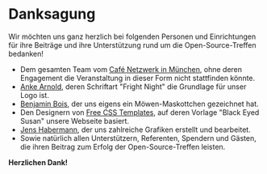 # Danksagung

Wir möchten uns ganz herzlich bei folgenden Personen und Einrichtungen für ihre Beiträge und ihre Unterstützung rund um die Open-Source-Treffen bedanken!

*   Dem gesamten Team vom [Café Netzwerk in München](http://www.cafe-netzwerk.de/), ohne deren Engagement die Veranstaltung in dieser Form nicht stattfinden könnte.
*   [Anke Arnold](http://www.anke-art.de), deren Schriftart "Fright Night" die Grundlage für unser Logo ist.
*   [Benjamin Bois](http://benbois.posterous.com), der uns eigens ein Möwen-Maskottchen gezeichnet hat.
*   Den Designern von [Free CSS Templates](http://www.freecsstemplates.org), auf deren Vorlage "Black Eyed Susan" unsere Webseite basiert.
*   [Jens Habermann](http://www.jenshabermann.de), der uns zahlreiche Grafiken erstellt und bearbeitet.
*   Sowie natürlich allen Unterstützern, Referenten, Spendern und Gästen, die ihren Beitrag zum Erfolg der Open-Source-Treffen leisten.

**Herzlichen Dank!**


